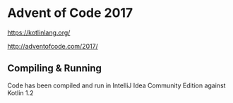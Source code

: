 # Advent of Code 2017

<https://kotlinlang.org/>

<http://adventofcode.com/2017/>

## Compiling & Running

Code has been compiled and run in IntelliJ Idea Community Edition against Kotlin 1.2